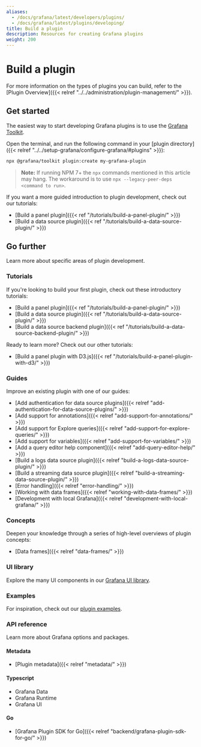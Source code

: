 ```yaml
---
aliases:
  - /docs/grafana/latest/developers/plugins/
  - /docs/grafana/latest/plugins/developing/
title: Build a plugin
description: Resources for creating Grafana plugins
weight: 200
---
```


# Build a plugin

For more information on the types of plugins you can build, refer to the [Plugin Overview]({{< relref "../../administration/plugin-management/" >}}).

## Get started

The easiest way to start developing Grafana plugins is to use the [Grafana Toolkit](https://www.npmjs.com/package/@grafana/toolkit).

Open the terminal, and run the following command in your [plugin directory]({{< relref "../../setup-grafana/configure-grafana/#plugins" >}}):

```bash
npx @grafana/toolkit plugin:create my-grafana-plugin
```

> **Note:** If running NPM 7+ the `npx` commands mentioned in this article may hang. The workaround is to use `npx --legacy-peer-deps <command to run>`.

If you want a more guided introduction to plugin development, check out our tutorials:

- [Build a panel plugin]({{< ref "/tutorials/build-a-panel-plugin/" >}})
- [Build a data source plugin]({{< ref "/tutorials/build-a-data-source-plugin/" >}})

## Go further

Learn more about specific areas of plugin development.

### Tutorials

If you're looking to build your first plugin, check out these introductory tutorials:

- [Build a panel plugin]({{< ref "/tutorials/build-a-panel-plugin/" >}})
- [Build a data source plugin]({{< ref "/tutorials/build-a-data-source-plugin/" >}})
- [Build a data source backend plugin]({{< ref "/tutorials/build-a-data-source-backend-plugin/" >}})

Ready to learn more? Check out our other tutorials:

- [Build a panel plugin with D3.js]({{< ref "/tutorials/build-a-panel-plugin-with-d3/" >}})

### Guides

Improve an existing plugin with one of our guides:

- [Add authentication for data source plugins]({{< relref "add-authentication-for-data-source-plugins/" >}})
- [Add support for annotations]({{< relref "add-support-for-annotations/" >}})
- [Add support for Explore queries]({{< relref "add-support-for-explore-queries/" >}})
- [Add support for variables]({{< relref "add-support-for-variables/" >}})
- [Add a query editor help component]({{< relref "add-query-editor-help/" >}})
- [Build a logs data source plugin]({{< relref "build-a-logs-data-source-plugin/" >}})
- [Build a streaming data source plugin]({{< relref "build-a-streaming-data-source-plugin/" >}})
- [Error handling]({{< relref "error-handling/" >}})
- [Working with data frames]({{< relref "working-with-data-frames/" >}})
- [Development with local Grafana]({{< relref "development-with-local-grafana/" >}})

### Concepts

Deepen your knowledge through a series of high-level overviews of plugin concepts:

- [Data frames]({{< relref "data-frames/" >}})

### UI library

Explore the many UI components in our [Grafana UI library](https://developers.grafana.com/ui).

### Examples

For inspiration, check out our [plugin examples](https://github.com/grafana/grafana-plugin-examples).

### API reference

Learn more about Grafana options and packages.

#### Metadata

- [Plugin metadata]({{< relref "metadata/" >}})

#### Typescript

- Grafana Data
- Grafana Runtime
- Grafana UI

#### Go

- [Grafana Plugin SDK for Go]({{< relref "backend/grafana-plugin-sdk-for-go/" >}})
